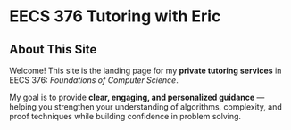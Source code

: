 # EECS 376 Tutoring with Eric

## About This Site

Welcome! This site is the landing page for my **private tutoring services** in EECS 376: *Foundations of Computer Science*.  

My goal is to provide **clear, engaging, and personalized guidance** — helping you strengthen your understanding of algorithms, complexity, and proof techniques while building confidence in problem solving.